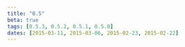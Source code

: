 ```yaml
---
title: "0.5"
beta: true
tags: [0.5.3, 0.5.2, 0.5.1, 0.5.0]
dates: [2015-03-11, 2015-03-06, 2015-02-23, 2015-02-22]
---
```

